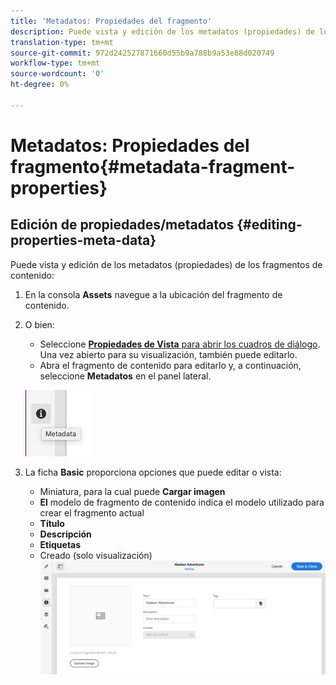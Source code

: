 ```yaml
---
title: 'Metadatos: Propiedades del fragmento'
description: Puede vista y edición de los metadatos (propiedades) de los fragmentos de contenido.
translation-type: tm+mt
source-git-commit: 972d242527871660d55b9a788b9a53e88d020749
workflow-type: tm+mt
source-wordcount: '0'
ht-degree: 0%

---
```



# Metadatos: Propiedades del fragmento{#metadata-fragment-properties}

## Edición de propiedades/metadatos {#editing-properties-meta-data}

Puede vista y edición de los metadatos (propiedades) de los fragmentos de contenido:

1. En la consola **Assets** navegue a la ubicación del fragmento de contenido.
2. O bien:

   * Seleccione [**Propiedades de Vista** para abrir los cuadros de diálogo](/help/assets/manage-digital-assets.md#editing-properties). Una vez abierto para su visualización, también puede editarlo.
   * Abra el fragmento de contenido para editarlo y, a continuación, seleccione **Metadatos** en el panel lateral.

   ![metadata](assets/cfm-metadata-01.png)

3. La ficha **Basic** proporciona opciones que puede editar o vista:

   * Miniatura, para la cual puede **Cargar imagen**
   * **El** modelo de fragmento de contenido indica el modelo utilizado para crear el fragmento actual
   * **Título**
   * **Descripción**
   * **Etiquetas**
   * Creado (solo visualización)
   ![metadatos](assets/cfm-metadata-02.png)
